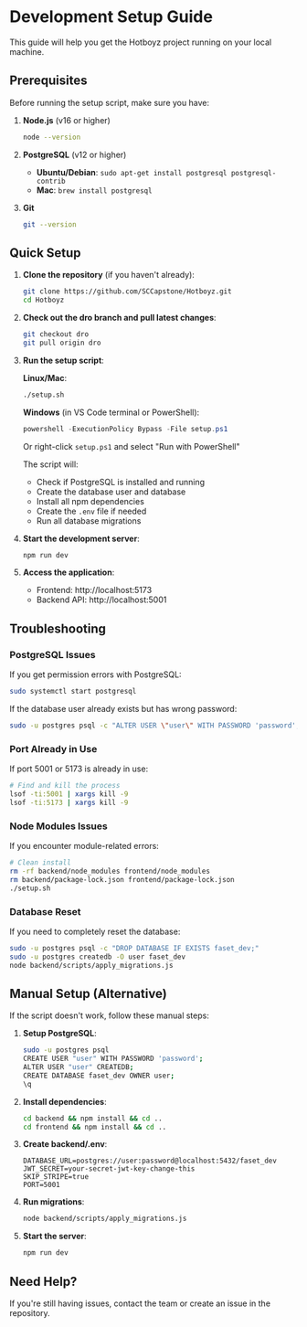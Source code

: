 # Development Setup Guide

This guide will help you get the Hotboyz project running on your local machine.

## Prerequisites

Before running the setup script, make sure you have:

1. **Node.js** (v16 or higher)
   ```bash
   node --version
   ```

2. **PostgreSQL** (v12 or higher)
   - **Ubuntu/Debian**: `sudo apt-get install postgresql postgresql-contrib`
   - **Mac**: `brew install postgresql`

3. **Git**
   ```bash
   git --version
   ```

## Quick Setup

1. **Clone the repository** (if you haven't already):
   ```bash
   git clone https://github.com/SCCapstone/Hotboyz.git
   cd Hotboyz
   ```

2. **Check out the dro branch and pull latest changes**:
   ```bash
   git checkout dro
   git pull origin dro
   ```

3. **Run the setup script**:
   
   **Linux/Mac**:
   ```bash
   ./setup.sh
   ```
   
   **Windows** (in VS Code terminal or PowerShell):
   ```powershell
   powershell -ExecutionPolicy Bypass -File setup.ps1
   ```
   
   Or right-click `setup.ps1` and select "Run with PowerShell"

   The script will:
   - Check if PostgreSQL is installed and running
   - Create the database user and database
   - Install all npm dependencies
   - Create the `.env` file if needed
   - Run all database migrations

4. **Start the development server**:
   ```bash
   npm run dev
   ```

5. **Access the application**:
   - Frontend: http://localhost:5173
   - Backend API: http://localhost:5001

## Troubleshooting

### PostgreSQL Issues

If you get permission errors with PostgreSQL:
```bash
sudo systemctl start postgresql
```

If the database user already exists but has wrong password:
```bash
sudo -u postgres psql -c "ALTER USER \"user\" WITH PASSWORD 'password';"
```

### Port Already in Use

If port 5001 or 5173 is already in use:
```bash
# Find and kill the process
lsof -ti:5001 | xargs kill -9
lsof -ti:5173 | xargs kill -9
```

### Node Modules Issues

If you encounter module-related errors:
```bash
# Clean install
rm -rf backend/node_modules frontend/node_modules
rm backend/package-lock.json frontend/package-lock.json
./setup.sh
```

### Database Reset

If you need to completely reset the database:
```bash
sudo -u postgres psql -c "DROP DATABASE IF EXISTS faset_dev;"
sudo -u postgres createdb -O user faset_dev
node backend/scripts/apply_migrations.js
```

## Manual Setup (Alternative)

If the script doesn't work, follow these manual steps:

1. **Setup PostgreSQL**:
   ```bash
   sudo -u postgres psql
   CREATE USER "user" WITH PASSWORD 'password';
   ALTER USER "user" CREATEDB;
   CREATE DATABASE faset_dev OWNER user;
   \q
   ```

2. **Install dependencies**:
   ```bash
   cd backend && npm install && cd ..
   cd frontend && npm install && cd ..
   ```

3. **Create backend/.env**:
   ```
   DATABASE_URL=postgres://user:password@localhost:5432/faset_dev
   JWT_SECRET=your-secret-jwt-key-change-this
   SKIP_STRIPE=true
   PORT=5001
   ```

4. **Run migrations**:
   ```bash
   node backend/scripts/apply_migrations.js
   ```

5. **Start the server**:
   ```bash
   npm run dev
   ```

## Need Help?

If you're still having issues, contact the team or create an issue in the repository.
